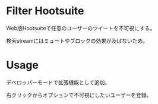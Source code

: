 # Filter Hootsuite

Web版Hootsuiteで任意のユーザーのツイートを不可視にする。

検索streamにはミュートやブロックの効果が及ばないため。

# Usage

デベロッパーモードで拡張機能として追加。

右クリックからオプションで不可視にしたいユーザーを登録。